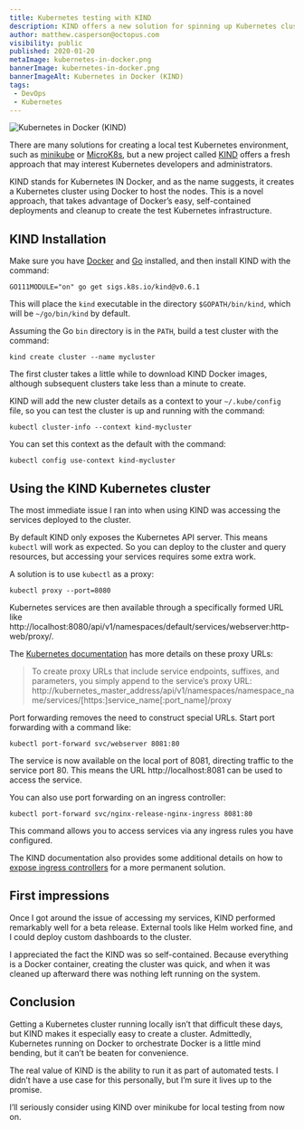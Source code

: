 ```yaml
---
title: Kubernetes testing with KIND
description: KIND offers a new solution for spinning up Kubernetes clusters for testing and development
author: matthew.casperson@octopus.com
visibility: public
published: 2020-01-20
metaImage: kubernetes-in-docker.png
bannerImage: kubernetes-in-docker.png
bannerImageAlt: Kubernetes in Docker (KIND)
tags:
 - DevOps
 - Kubernetes
---
```


![Kubernetes in Docker (KIND)](kubernetes-in-docker.png)

There are many solutions for creating a local test Kubernetes environment, such as [minikube](https://github.com/kubernetes/minikube) or [MicroK8s](https://microk8s.io/), but a new project called [KIND](https://github.com/kubernetes-sigs/kind) offers a fresh approach that may interest Kubernetes developers and administrators.

KIND stands for Kubernetes IN Docker, and as the name suggests, it creates a Kubernetes cluster using Docker to host the nodes. This is a novel approach, that takes advantage of Docker’s easy, self-contained deployments and cleanup to create the test Kubernetes infrastructure.

## KIND Installation

Make sure you have [Docker](https://docs.docker.com/install/) and [Go](https://golang.org/doc/install) installed, and then install KIND with the command:

```
GO111MODULE="on" go get sigs.k8s.io/kind@v0.6.1
```

This will place the `kind` executable in the directory `$GOPATH/bin/kind`, which will be `~/go/bin/kind` by default.

Assuming the Go `bin` directory is in the `PATH`, build a test cluster with the command:

```
kind create cluster --name mycluster
```

The first cluster takes a little while to download KIND Docker images, although subsequent clusters take less than a minute to create.

KIND will add the new cluster details as a context to your `~/.kube/config` file, so you can test the cluster is up and running with the command:

```
kubectl cluster-info --context kind-mycluster
```

You can set this context as the default with the command:

```
kubectl config use-context kind-mycluster
```

## Using the KIND Kubernetes cluster

The most immediate issue I ran into when using KIND was accessing the services deployed to the cluster.

By default KIND only exposes the Kubernetes API server. This means `kubectl` will work as expected. So you can deploy to the cluster and query resources, but accessing your services requires some extra work.

A solution is to use `kubectl` as a proxy:

```
kubectl proxy --port=8080
```

Kubernetes services are then available through a specifically formed URL like http://localhost:8080/api/v1/namespaces/default/services/webserver:http-web/proxy/.

The [Kubernetes documentation](https://kubernetes.io/docs/tasks/administer-cluster/access-cluster-services/#manually-constructing-apiserver-proxy-urls) has more details on these proxy URLs:

> To create proxy URLs that include service endpoints, suffixes, and parameters, you simply append to the service’s proxy URL: http://kubernetes_master_address/api/v1/namespaces/namespace_name/services/[https:]service_name[:port_name]/proxy

Port forwarding removes the need to construct special URLs. Start port forwarding with a command like:

```
kubectl port-forward svc/webserver 8081:80
```

The service is now available on the local port of 8081, directing traffic to the service port 80. This means the URL http://localhost:8081 can be used to access the service.

You can also use port forwarding on an ingress controller:

```
kubectl port-forward svc/nginx-release-nginx-ingress 8081:80
```

This command allows you to access services via any ingress rules you have configured.

The KIND documentation also provides some additional details on how to [expose ingress controllers](https://kind.sigs.k8s.io/docs/user/ingress/) for a more permanent solution.

## First impressions

Once I got around the issue of accessing my services, KIND performed remarkably well for a beta release. External tools like Helm worked fine, and I could deploy custom dashboards to the cluster.

I appreciated the fact the KIND was so self-contained. Because everything is a Docker container, creating the cluster was quick, and when it was cleaned up afterward there was nothing left running on the system.

## Conclusion

Getting a Kubernetes cluster running locally isn’t that difficult these days, but KIND makes it especially easy to create a cluster. Admittedly, Kubernetes running on Docker to orchestrate Docker is a little mind bending, but it can’t be beaten for convenience.

The real value of KIND is the ability to run it as part of automated tests. I didn’t have a use case for this personally, but I’m sure it lives up to the promise.

I’ll seriously consider using KIND over minikube for local testing from now on.
